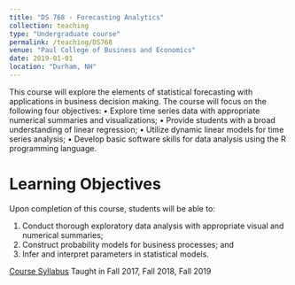 ```yaml
---
title: "DS 768 - Forecasting Analytics"
collection: teaching
type: "Undergraduate course"
permalink: /teaching/DS768
venue: "Paul College of Business and Economics"
date: 2019-01-01
location: "Durham, NH"
---
```

This course will explore the elements of statistical forecasting with applications in business decision making. The course will focus on the following four objectives:
• Explore time series data with appropriate numerical summaries and visualizations;
• Provide students with a broad understanding of linear regression;
• Utilize dynamic linear models for time series analysis;
• Develop basic software skills for data analysis using the R programming language.

Learning Objectives
======
Upon completion of this course, students will be able to:  
1.  Conduct thorough exploratory data analysis with appropriate visual and numerical summaries; 
2.  Construct probability models for business processes; and
3.  Infer and interpret parameters in statistical models.

[Course Syllabus](https://g-lynn.github.io/files/DS768_Syllabus.pdf)
Taught in Fall 2017, Fall 2018, Fall 2019
